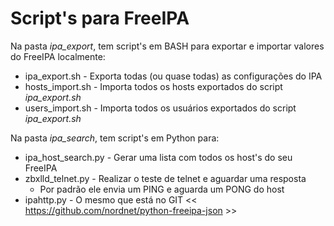 # Script's para FreeIPA

Na pasta *ipa_export*, tem script's em BASH para exportar e importar valores do FreeIPA localmente:

* ipa_export.sh - Exporta todas (ou quase todas) as configurações do IPA
* hosts_import.sh - Importa todos os hosts exportados do script *ipa_export.sh*
* users_import.sh - Importa todos os usuários exportados do script *ipa_export.sh*

Na pasta *ipa_search*, tem script's em Python para:

* ipa_host_search.py - Gerar uma lista com todos os host's do seu FreeIPA
* zbxlld_telnet.py - Realizar o teste de telnet e aguardar uma resposta
  * Por padrão ele envia um PING e aguarda um PONG do host
* ipahttp.py - O mesmo que está no GIT << https://github.com/nordnet/python-freeipa-json >>
